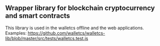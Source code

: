 ## Wrapper library for blockchain cryptocurrency and smart contracts ##

This library is used in the walletcs offline and the web applications.
Examples:
https://github.com/walletcs/walletcs-lib/blob/master/src/tests/walletcs.test.js
